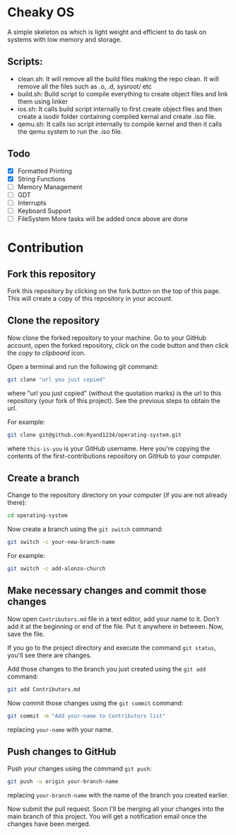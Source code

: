 # Cheaky OS
A simple skeleton os which is light weight and efficient to do task on systems with low memory and storage.

## Scripts:
- clean.sh: It will remove all the build files making the repo clean. It will remove all the files such as .o, .d, sysroot/ etc
- build.sh: Build script to compile everything to create object files and link them using linker
- ios.sh: It calls build script internally to first create object files and then create a isodir folder containing compiled kernal and create .iso file.
- qemu.sh: It calls iso script internally to compile kernel and then it calls the qemu system to run the .iso file.

## Todo
- [x] Formatted Printing
- [x] String Functions
- [ ] Memory Management
- [ ] GDT
- [ ] Interrupts
- [ ] Keyboard Support
- [ ] FileSystem
More tasks will be added once above are done 

# Contribution
## Fork this repository

Fork this repository by clicking on the fork button on the top of this page.
This will create a copy of this repository in your account.

## Clone the repository

Now clone the forked repository to your machine. Go to your GitHub account, open the forked repository, click on the code button and then click the _copy to clipboard_ icon.

Open a terminal and run the following git command:

```bash
git clone "url you just copied"
```

where "url you just copied" (without the quotation marks) is the url to this repository (your fork of this project). See the previous steps to obtain the url.


For example:

```bash
git clone git@github.com:Ryand1234/operating-system.git
```

where `this-is-you` is your GitHub username. Here you're copying the contents of the first-contributions repository on GitHub to your computer.

## Create a branch

Change to the repository directory on your computer (if you are not already there):

```bash
cd operating-system
```

Now create a branch using the `git switch` command:

```bash
git switch -c your-new-branch-name
```

For example:

```bash
git switch -c add-alonzo-church
```

## Make necessary changes and commit those changes

Now open `Contributors.md` file in a text editor, add your name to it. Don't add it at the beginning or end of the file. Put it anywhere in between. Now, save the file.

If you go to the project directory and execute the command `git status`, you'll see there are changes.

Add those changes to the branch you just created using the `git add` command:

```bash
git add Contributors.md
```

Now commit those changes using the `git commit` command:

```bash
git commit -m "Add your-name to Contributors list"
```

replacing `your-name` with your name.

## Push changes to GitHub

Push your changes using the command `git push`:

```bash
git push -u origin your-branch-name
```
replacing `your-branch-name` with the name of the branch you created earlier.

Now submit the pull request.
Soon I'll be merging all your changes into the main branch of this project. You will get a notification email once the changes have been merged.

